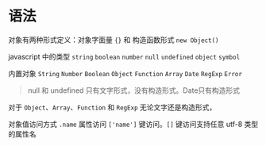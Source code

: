 # 语法

对象有两种形式定义：对象字面量 `{}` 和 构造函数形式 `new Object()`

javascript 中的类型 `string` `boolean` `number` `null` `undefined` `object` `symbol`

内置对象 `String` `Number` `Boolean` `Object` `Function` `Array` `Date` `RegExp` `Error`

> null 和 undefined 只有文字形式，没有构造形式。Date只有构造形式

对于 `Object`、`Array`、`Function` 和 `RegExp` 无论文字还是构造形式，

对象值访问方式 `.name` 属性访问 `['name']` 键访问。`[]` 键访问支持任意 utf-8 类型的属性名